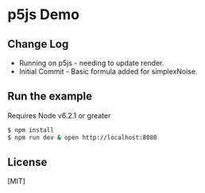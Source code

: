 # p5js Demo

## Change Log
  * Running on p5js - needing to update render.
  * Initial Commit - Basic formula added for simplexNoise.

## Run the example
  Requires Node v6.2.1 or greater

```bash
$ npm install
$ npm run dev & open http://localhost:8080
```

## License

[MIT]
